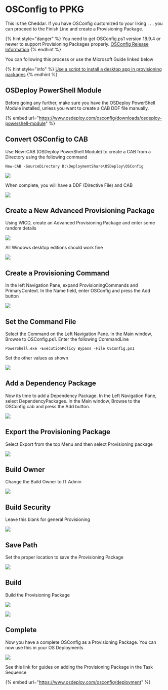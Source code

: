 # OSConfig to PPKG

This is the Cheddar.  If you have OSConfig customized to your liking . . . you can proceed to the Finish Line  and create a Provisioning Package.

{% hint style="danger" %}
You need to get OSConfig.ps1 version 18.9.4 or newer to support Provisioning Packages properly.  [OSConfig Release Information](https://www.osdeploy.com/osconfig/downloads/osconfig)
{% endhint %}

You can following this process or use the Microsoft Guide linked below

{% hint style="info" %}
[Use a script to install a desktop app in provisioning packages](https://docs.microsoft.com/en-us/windows/configuration/provisioning-packages/provisioning-script-to-install-app)
{% endhint %}

## OSDeploy PowerShell Module

Before going any further, make sure you have the OSDeploy PowerShell Module installed, unless you want to create a CAB DDF file manually.

{% embed url="https://www.osdeploy.com/osconfig/downloads/osdeploy-powershell-module" %}

## Convert OSConfig to CAB

Use New-CAB \(OSDeploy PowerShell Module\) to create a CAB from a Directory using the following command

```text
New-CAB -SourceDirectory D:\DeploymentShare\OSDeploy\OSConfig
```

![](../../../.gitbook/assets/2018-09-04_14-32-23.png)

When complete, you will have a DDF \(Directive File\) and CAB

![](../../../.gitbook/assets/2018-09-04_14-35-01.png)

## Create a New Advanced Provisioning Package

Using WICD, create an Advanced Provisioning Package and enter some random details

![](../../../.gitbook/assets/2018-09-04_14-39-28.png)

All Windows desktop editions should work fine

![](../../../.gitbook/assets/2018-09-04_14-39-53.png)

## Create a Provisioning Command <a id="create-a-provisioningcommand"></a>

In the left Navigation Pane, expand ProvisioningCommands and PrimaryContext.  In the Name field, enter OSConfig and press the Add button

![](../../../.gitbook/assets/2018-09-04_14-44-50.png)

## Set the Command File <a id="set-the-command"></a>

Select the Command on the Left Navigation Pane. In the Main window, Browse to OSConfig.ps1.  Enter the following CommandLine

```text
PowerShell.exe -ExecutionPolicy Bypass -File OSConfig.ps1
```

Set the other values as shown

![](../../../.gitbook/assets/2018-09-04_14-50-26.png)

## Add a Dependency Package

Now its time to add a Dependency Package.  In the Left Navigation Pane, select DependencyPackages.  In the Main window, Browse to the OSConfig.cab and press the Add button.

![](../../../.gitbook/assets/2018-09-04_14-52-12.png)

## Export the Provisioning Package <a id="export-the-provisioning-package"></a>

Select Export from the top Menu and then select Provisioning package

![](../../../.gitbook/assets/2018-09-04_14-53-48.png)

## Build Owner <a id="build-owner"></a>

Change the Build Owner to IT Admin

![](../../../.gitbook/assets/2018-09-04_14-54-37.png)

## Build Security <a id="build-security"></a>

Leave this blank for general Provisioning

![](../../../.gitbook/assets/2018-09-04_13-17-55.png)

## Save Path <a id="save-path"></a>

Set the proper location to save the Provisioning Package

![](../../../.gitbook/assets/2018-09-04_14-56-28.png)

## Build <a id="build"></a>

Build the Provisioning Package

![](../../../.gitbook/assets/2018-09-04_14-56-52.png)

![](../../../.gitbook/assets/2018-09-04_14-57-21.png)

## Complete

Now you have a complete OSConfig as a Provisioning Package.  You can now use this in your OS Deployments

![](../../../.gitbook/assets/2018-09-04_14-58-17.png)

See this link for guides on adding the Provisioning Package in the Task Sequence

{% embed url="https://www.osdeploy.com/osconfig/deployment" %}



